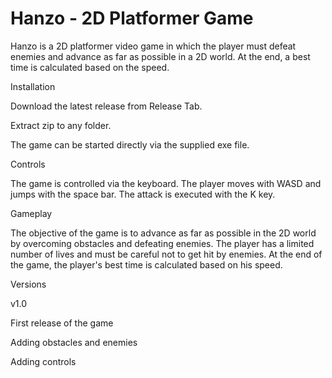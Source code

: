 # Hanzo - 2D Platformer Game

Hanzo is a 2D platformer video game in which the player must defeat enemies and advance as far as possible in a 2D world. At the end, a best time is calculated based on the speed.

Installation

Download the latest release from Release Tab.

Extract zip to any folder.

The game can be started directly via the supplied exe file.

Controls

The game is controlled via the keyboard. The player moves with WASD and jumps with the space bar. The attack is executed with the K key.

Gameplay

The objective of the game is to advance as far as possible in the 2D world by overcoming obstacles and defeating enemies. The player has a limited number of lives and must be careful not to get hit by enemies. At the end of the game, the player's best time is calculated based on his speed.

Versions

v1.0

First release of the game

Adding obstacles and enemies

Adding controls
